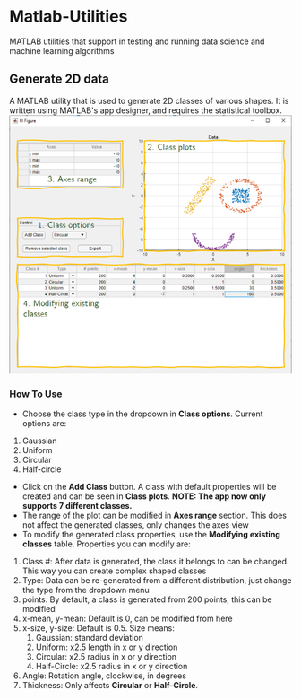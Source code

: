# Matlab-Utilities
 MATLAB utilities that support in testing and running data science and machine learning algorithms
## Generate 2D data
A MATLAB utility that is used to generate 2D classes of various shapes. It is written using MATLAB's app designer, and requires the statistical toolbox.
![Generate 2D Data app](Images/im_gen2d_1.png)
### How To Use
* Choose the class type in the dropdown in __Class options__. Current options are:
1. Gaussian
2. Uniform
3. Circular
4. Half-circle
* Click on the __Add Class__ button. A class with default properties will be created and can be seen in __Class plots__. __NOTE: The app now only supports 7 different classes.__
* The range of the plot can be modified in __Axes range__ section. This does not affect the generated classes, only changes the axes view
* To modify the generated class properties, use the __Modifying existing classes__ table. Properties you can modify are:
1. Class #: After data is generated, the class it belongs to can be changed. This way you can create complex shaped classes
2. Type: Data can be re-generated from a different distribution, just change the type from the dropdown menu
3. points: By default, a class is generated from 200 points, this can be modified
4. x-mean, y-mean: Default is 0, can be modified from here
5. x-size, y-size: Default is 0.5. Size means:
    1. Gaussian: standard deviation
    2. Uniform: x2.5 length in x or y direction
    3. Circular: x2.5 radius in x or y direction
    4. Half-Circle: x2.5 radius in x or y direction
6. Angle: Rotation angle, clockwise, in degrees
7. Thickness: Only affects __Circular__ or __Half-Circle__.

